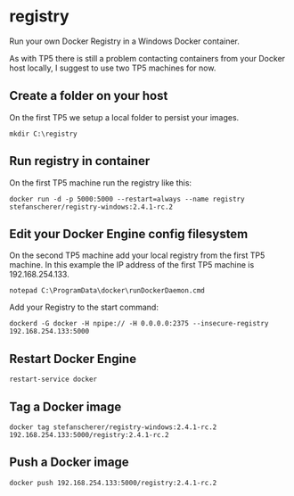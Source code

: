 # registry

Run your own Docker Registry in a Windows Docker container.

As with TP5 there is still a problem contacting containers from your Docker host locally, I suggest to use two TP5 machines for now.

## Create a folder on your host

On the first TP5 we setup a local folder to persist your images.

```
mkdir C:\registry
```

## Run registry in container

On the first TP5 machine run the registry like this:

```
docker run -d -p 5000:5000 --restart=always --name registry stefanscherer/registry-windows:2.4.1-rc.2
```

## Edit your Docker Engine config filesystem

On the second TP5 machine add your local registry from the first TP5 machine. In this example the IP address of the first TP5 machine is 192.168.254.133.

```
notepad C:\ProgramData\docker\runDockerDaemon.cmd
```

Add your Registry to the start command:

```
dockerd -G docker -H npipe:// -H 0.0.0.0:2375 --insecure-registry 192.168.254.133:5000
```

## Restart Docker Engine

```
restart-service docker
```

## Tag a Docker image

```
docker tag stefanscherer/registry-windows:2.4.1-rc.2 192.168.254.133:5000/registry:2.4.1-rc.2
```

## Push a Docker image

```
docker push 192.168.254.133:5000/registry:2.4.1-rc.2
```
